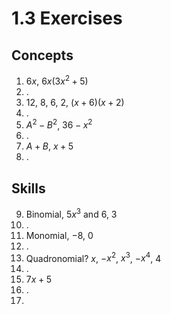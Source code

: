 # 1.3 Exercises

## Concepts

1. $6x$, $6x(3x^2+5)$
2. .
3. $12$, $8$, $6$, $2$, $(x+6)(x+2)$
4. .
5. $A^2 - B^2$, $36 - x^2$
6. .
7. $A + B$, $x + 5$
8. .

## Skills

9. Binomial, $5x^3$ and $6$, $3$
10. .
11. Monomial, $-8$, $0$
12. .
13. Quadronomial? $x$, $-x^2$, $x^3$, $-x^4$, $4$
14. .
15. $7x+5$
16. .
17. 